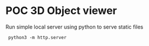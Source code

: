 # POC 3D Object viewer

Run simple local server using python to serve static files

```shell
 python3 -m http.server
```